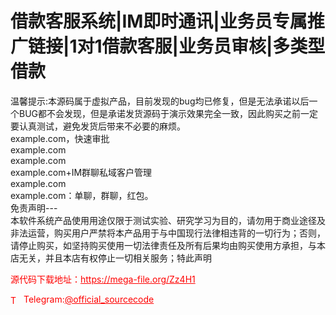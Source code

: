# 借款客服系统|IM即时通讯|业务员专属推广链接|1对1借款客服|业务员审核|多类型借款

温馨提示:本源码属于虚拟产品，目前发现的bug均已修复，但是无法承诺以后一个BUG都不会发现，但是承诺发货源码于演示效果完全一致，因此购买之前一定要认真测试，避免发货后带来不必要的麻烦。<br>example.com，快速审批<br>example.com<br>example.com<br>example.com+IM群聊私域客户管理<br>example.com<br>example.com：单聊，群聊，红包。<br>免责声明---<br>本软件系统产品使用用途仅限于测试实验、研究学习为目的，请勿用于商业途径及非法运营，购买用户严禁将本产品用于与中国现行法律相违背的一切行为；否则，请停止购买，如坚持购买使用一切法律责任及所有后果均由购买使用方承担，与本店无关，并且本店有权停止一切相关服务；特此声明<br>


<p style="color: red;">源代码下载地址：<a href="https://mega-file.org/Zz4H1" style="color: red;">https://mega-file.org/Zz4H1</a></p><p style="color: red;"><img src="https://cdn-icons-png.flaticon.com/512/2111/2111646.png" alt="Telegram Icon" style="width: 16px; vertical-align: middle; margin-right: 5px;">Telegram:<a href="https://t.me/official_sourcecode" style="color: red;">@official_sourcecode</a></p>
